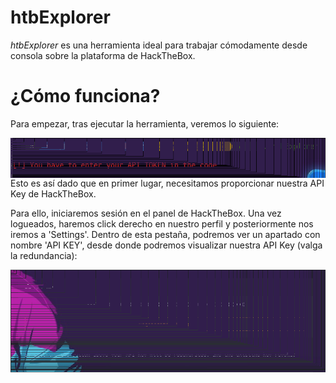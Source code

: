 # htbExplorer

*htbExplorer* es una herramienta ideal para trabajar cómodamente desde consola sobre la plataforma de HackTheBox.

¿Cómo funciona?
======
Para empezar, tras ejecutar la herramienta, veremos lo siguiente:

<p align="center">
<img src="Images/first.png"
        alt="First"
        style="float: left; margin-right: 10px;" />
</p>

Esto es así dado que en primer lugar, necesitamos proporcionar nuestra API Key de HackTheBox.

Para ello, iniciaremos sesión en el panel de HackTheBox. Una vez logueados, haremos click derecho en nuestro perfil y posteriormente nos iremos a 'Settings'. Dentro de esta pestaña, podremos ver un apartado con nombre 'API KEY', desde donde podremos visualizar nuestra API Key (valga la redundancia):

<p align="center">
<img src="Images/second.png"
        alt="Second"
        style="float: left; margin-right: 10px;" />
</p>

